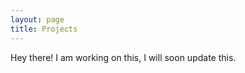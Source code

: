 ```yaml
---
layout: page
title: Projects
---
```


<p class="message">
  Hey there! I am working on this, I will soon update this.
</p>
